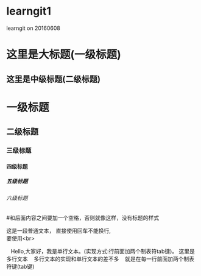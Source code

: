 # learngit1

learngit on 20160608

这里是大标题(一级标题)
=

这里是中级标题(二级标题)
-

# 一级标题
## 二级标题
### 三级标题
#### 四级标题
##### 五级标题
###### 六级标题

#和后面内容之间要加一个空格，否则就像这样，没有标题的样式


这是一段普通文本，
直接使用回车不能换行,<br>
要使用\<br>

    Hello,大家好，我是单行文本。(实现方式:行前面加两个制表符tab键)。
    这里是多行文本
    多行文本的实现和单行文本的差不多
    就是在每一行前面加两个制表符键(tab键)
